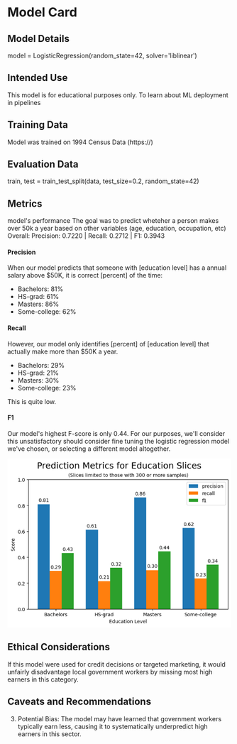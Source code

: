 # Model Card

## Model Details
  model = LogisticRegression(random_state=42, solver='liblinear')
## Intended Use
This model is for educational purposes only.
To learn about ML deployment in pipelines
## Training Data
Model was trained on 1994 Census Data (https://)
## Evaluation Data
train, test = train_test_split(data, test_size=0.2, random_state=42)
## Metrics
model's performance
The goal was to predict wheteher a person makes over 50k a year based on other variables (age, education, occupation, etc)
Overall:
Precision: 0.7220 | Recall: 0.2712 | F1: 0.3943

#### Precision
When our model predicts that someone with [education level] has a annual salary above $50K, it is correct [percent] of the time:
* Bachelors: 81%
* HS-grad: 61%
* Masters: 86%
* Some-college: 62%

#### Recall
However, our model only identifies [percent] of [education level] that actually make more than $50K a year.
* Bachelors: 29%
* HS-grad: 21%
* Masters: 30%
* Some-college: 23%

This is quite low.

#### F1
Our model's highest F-score is only 0.44. For our purposes, we'll consider this unsatisfactory should consider fine tuning the logistic regression model we've chosen, or selecting a different model altogether.

![Education Metrics](/screenshots/edu_slice_values.png)

## Ethical Considerations
If this model were used for credit decisions or targeted marketing, it would unfairly disadvantage local government workers by missing most high earners in this category.
## Caveats and Recommendations
3. Potential Bias: The model may have learned that government workers typically earn less, causing it to systematically underpredict high earners in this sector.